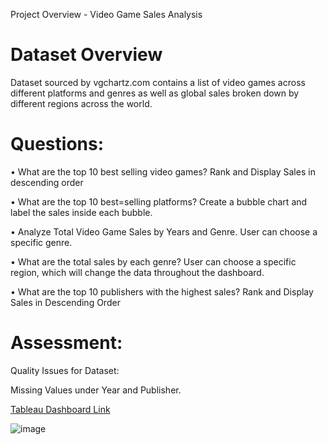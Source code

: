 

Project Overview - Video Game Sales Analysis


# Dataset Overview

Dataset sourced by vgchartz.com contains a list of video games across different platforms and genres as well as global sales broken down by different regions across the world. 





#  Questions: 

•	What are the top 10 best selling video games? Rank and Display Sales in descending order 

•	What are the top 10 best=selling platforms? Create a bubble chart and label the sales inside each bubble. 

•	Analyze Total Video Game Sales by Years and Genre. User can choose a specific genre. 

•	What are the total sales by each genre? User can choose a specific region, which will change the data throughout the dashboard. 

•	What are the top 10 publishers with the highest sales? Rank and Display Sales in Descending Order 

# Assessment: 

Quality Issues for Dataset: 

Missing Values under Year and Publisher. 

[Tableau Dashboard Link](https://public.tableau.com/app/profile/raman.sayal/viz/VideoGameSalesDashboard_16817646238000/Dashboard1?publish=yes)

![image](https://user-images.githubusercontent.com/130886258/232901254-df444764-1c47-48aa-a15b-4fa976ba055a.png)





